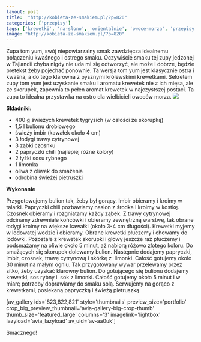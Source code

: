 ```yaml
---
layout: post
title:  "http://kobieta-ze-smakiem.pl/?p=820"
categories: ['przepisy']
tags: ['krewetki', 'na-slono', 'orientalnie', 'owoce-morza', 'przepisy', 'przystawka', 'przystawki', 'ryby-i-owoce-morza', 'tajskie', 'zupa', 'zupy']
image: "http://kobieta-ze-smakiem.pl/?p=820"
---
```

Zupa tom yum, swój niepowtarzalny smak zawdzięcza idealnemu połączeniu kwaśnego i ostrego smaku. Oczywiście smaku tej zupy jedzonej w Tajlandii chyba nigdy nie uda mi się odtworzyć, ale może i dobrze, będzie pretekst żeby pojechać ponownie. Ta wersja tom yum jest klasycznie ostra i kwaśna, a do tego klarowna z pysznymi królewskimi krewetkami. Sekretem zupy tom yum jest uzyskanie smaku i aromatu krewetek nie z ich mięsa, ale ze skorupek, zapewnia to pełen aromat krewetek w najczystszej postaci. Ta zupa to idealna przystawka na ostro dla wielbicieli owoców morza.
![](https://kobietazesmakiem.pl/wp-content/uploads/2015/05/tom-yum-300x222.jpg)



**Składniki:**
* 400 g świeżych krewetek tygrysich (w całości ze skorupką)
* 1,5 l bulionu drobiowego
* świeży imbir (kawałek około 4 cm)
* 3 łodygi trawy cytrynowej
* 3 ząbki czosnku
* 2 papryczki chili (najlepiej różne kolory)
* 2 łyżki sosu rybnego
* 1 limonka
* oliwa z oliwek do smażenia
* odrobina świeżej pietruszki


**Wykonanie**

Przygotowujemy bulion tak, żeby był gorący. Imbir obieramy i kroimy w talarki. Papryczki chili pozbawiamy nasion z środka i kroimy w kostkę. Czosnek obieramy i rozgniatamy każdy ząbek. Z trawy cytrynowej odcinamy zdrewniałe końcówki i obieramy zewnętrzną warstwę, tak obrane łodygi kroimy na większe kawałki (około 3-4 cm długości). Krewetki myjemy w lodowatej wodzie i obieramy. Obrane krewetki płuczemy i chowamy do lodówki. Pozostałe z krewetek skorupki i głowy jeszcze raz płuczemy i podsmażamy na oliwie około 5 minut, aż nabiorą różowo złotego koloru. Do smażących się skorupek dolewamy bulion. Następnie dodajemy papryczki, imbir, czosnek, trawę cytrynową i skórkę z  limonki. Całość gotujemy około 30 minut na małym ogniu. Tak przygotowany wywar przelewamy przez sitko, żeby uzyskać klarowny bulion. Do gotującego się bulionu dodajemy krewetki, sos rybny i  sok z limonki. Całość gotujemy około 5 minut i w miarę potrzeby doprawiamy do smaku solą. Serwujemy na gorąco z krewetkami, posiekaną papryczką i świeżą pietruszką.

[av\_gallery ids='823,822,821' style='thumbnails' preview\_size='portfolio' crop\_big\_preview\_thumbnail='avia-gallery-big-crop-thumb' thumb\_size='featured\_large' columns='3' imagelink='lightbox' lazyload='avia\_lazyload' av\_uid='av-aa0uk']

Smacznego!

 
    